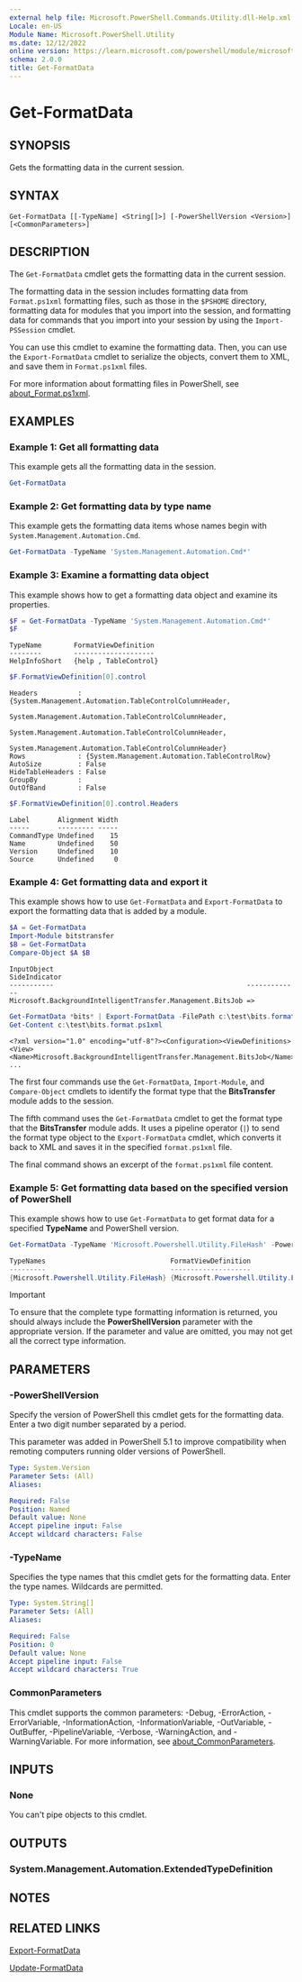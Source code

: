 ```yaml
---
external help file: Microsoft.PowerShell.Commands.Utility.dll-Help.xml
Locale: en-US
Module Name: Microsoft.PowerShell.Utility
ms.date: 12/12/2022
online version: https://learn.microsoft.com/powershell/module/microsoft.powershell.utility/get-formatdata?view=powershell-5.1&WT.mc_id=ps-gethelp
schema: 2.0.0
title: Get-FormatData
---
```


# Get-FormatData

## SYNOPSIS
Gets the formatting data in the current session.

## SYNTAX

```
Get-FormatData [[-TypeName] <String[]>] [-PowerShellVersion <Version>] [<CommonParameters>]
```

## DESCRIPTION

The `Get-FormatData` cmdlet gets the formatting data in the current session.

The formatting data in the session includes formatting data from `Format.ps1xml` formatting files,
such as those in the `$PSHOME` directory, formatting data for modules that you import into the
session, and formatting data for commands that you import into your session by using the
`Import-PSSession` cmdlet.

You can use this cmdlet to examine the formatting data. Then, you can use the `Export-FormatData`
cmdlet to serialize the objects, convert them to XML, and save them in `Format.ps1xml` files.

For more information about formatting files in PowerShell, see
[about_Format.ps1xml](../Microsoft.PowerShell.Core/About/about_Format.ps1xml.md).

## EXAMPLES

### Example 1: Get all formatting data

This example gets all the formatting data in the session.

```powershell
Get-FormatData
```

### Example 2: Get formatting data by type name

This example gets the formatting data items whose names begin with
`System.Management.Automation.Cmd`.

```powershell
Get-FormatData -TypeName 'System.Management.Automation.Cmd*'
```

### Example 3: Examine a formatting data object

This example shows how to get a formatting data object and examine its properties.

```powershell
$F = Get-FormatData -TypeName 'System.Management.Automation.Cmd*'
$F
```

```Output
TypeName        FormatViewDefinition
--------        --------------------
HelpInfoShort   {help , TableControl}
```

```powershell
$F.FormatViewDefinition[0].control
```

```Output
Headers          : {System.Management.Automation.TableControlColumnHeader,
                   System.Management.Automation.TableControlColumnHeader,
                   System.Management.Automation.TableControlColumnHeader,
                   System.Management.Automation.TableControlColumnHeader}
Rows             : {System.Management.Automation.TableControlRow}
AutoSize         : False
HideTableHeaders : False
GroupBy          :
OutOfBand        : False
```

```powershell
$F.FormatViewDefinition[0].control.Headers
```

```Output
Label       Alignment Width
-----       --------- -----
CommandType Undefined    15
Name        Undefined    50
Version     Undefined    10
Source      Undefined     0
```

### Example 4: Get formatting data and export it

This example shows how to use `Get-FormatData` and `Export-FormatData` to export the formatting
data that is added by a module.

```powershell
$A = Get-FormatData
Import-Module bitstransfer
$B = Get-FormatData
Compare-Object $A $B
```

```Output
InputObject                                                SideIndicator
-----------                                                -------------
Microsoft.BackgroundIntelligentTransfer.Management.BitsJob =>
```

```powershell
Get-FormatData *bits* | Export-FormatData -FilePath c:\test\bits.format.ps1xml
Get-Content c:\test\bits.format.ps1xml
```

```Output
<?xml version="1.0" encoding="utf-8"?><Configuration><ViewDefinitions>
<View><Name>Microsoft.BackgroundIntelligentTransfer.Management.BitsJob</Name>
...
```

The first four commands use the `Get-FormatData`, `Import-Module`, and `Compare-Object` cmdlets to
identify the format type that the **BitsTransfer** module adds to the session.

The fifth command uses the `Get-FormatData` cmdlet to get the format type that the **BitsTransfer**
module adds. It uses a pipeline operator (`|`) to send the format type object to the
`Export-FormatData` cmdlet, which converts it back to XML and saves it in the specified
`format.ps1xml` file.

The final command shows an excerpt of the `format.ps1xml` file content.

### Example 5: Get formatting data based on the specified version of PowerShell

This example shows how to use `Get-FormatData` to get format data for a specified **TypeName** and
PowerShell version.

```powershell
Get-FormatData -TypeName 'Microsoft.Powershell.Utility.FileHash' -PowerShellVersion $PSVersionTable.PSVersion

TypeNames                               FormatViewDefinition
---------                               --------------------
{Microsoft.Powershell.Utility.FileHash} {Microsoft.Powershell.Utility.FileHash}
```

> [!IMPORTANT]
> To ensure that the complete type formatting information is returned, you should always include the
> **PowerShellVersion** parameter with the appropriate version. If the parameter and value are
> omitted, you may not get all the correct type information.

## PARAMETERS

### -PowerShellVersion

Specify the version of PowerShell this cmdlet gets for the formatting data. Enter a two digit number
separated by a period.

This parameter was added in PowerShell 5.1 to improve compatibility when remoting computers running
older versions of PowerShell.

```yaml
Type: System.Version
Parameter Sets: (All)
Aliases:

Required: False
Position: Named
Default value: None
Accept pipeline input: False
Accept wildcard characters: False
```

### -TypeName

Specifies the type names that this cmdlet gets for the formatting data.
Enter the type names.
Wildcards are permitted.

```yaml
Type: System.String[]
Parameter Sets: (All)
Aliases:

Required: False
Position: 0
Default value: None
Accept pipeline input: False
Accept wildcard characters: True
```

### CommonParameters

This cmdlet supports the common parameters: -Debug, -ErrorAction, -ErrorVariable,
-InformationAction, -InformationVariable, -OutVariable, -OutBuffer, -PipelineVariable, -Verbose,
-WarningAction, and -WarningVariable. For more information, see
[about_CommonParameters](https://go.microsoft.com/fwlink/?LinkID=113216).

## INPUTS

### None

You can't pipe objects to this cmdlet.

## OUTPUTS

### System.Management.Automation.ExtendedTypeDefinition

## NOTES

## RELATED LINKS

[Export-FormatData](Export-FormatData.md)

[Update-FormatData](Update-FormatData.md)

